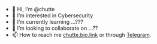 - 👋 Hi, I’m @chutte
- 👀 I’m interested in Cybersecurity
- 🌱 I’m currently learning ...???
- 💞️ I’m looking to collaborate on ...??
- 📫 How to reach me [chutte.bio.link](https://chutte.bio.link) or through [Telegram]( https://t.me/chutte_nender).

<!---
chutte/chutte is a ✨ special ✨ repository because its `README.md` (this file) appears on your GitHub profile.
You can click the Preview link to take a look at your changes.
--->
